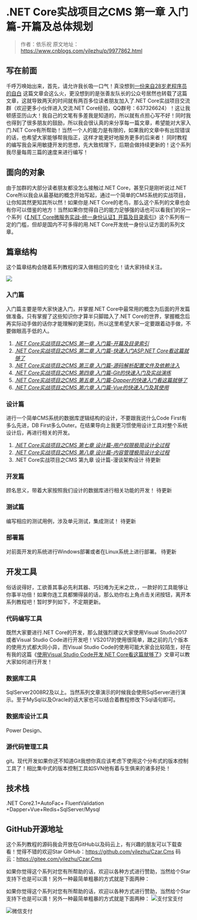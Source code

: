 # .NET Core实战项目之CMS 第一章 入门篇-开篇及总体规划

> 作者：依乐祝
> 原文地址：https://www.cnblogs.com/yilezhu/p/9977862.html 
## 写在前面

千呼万唤始出来，首先，请允许我长吸一口气！真没想到[一份来自28岁老程序员的自白](https://www.cnblogs.com/yilezhu/p/9966945.html) 这篇文章会这么火，更没想到的是张善友队长的公众号居然也转载了这篇文章，这就导致两天的时间就有两百多位读者朋友加入了.NET Core实战项目交流群（欢迎更多小伙伴进入交流.NET Core经验，QQ群号：637326624）！这让我顿感亚历山大！我自己的文笔有多差我是知道的，所以就有点担心写不好！同时我也得到了很多朋友的鼓励，所以我会很认真的来分享每一篇文章，希望能对大家入门.NET Core有所帮助！当然一个人的能力是有限的，如果我的文章中有出现错误的话，也希望大家能够帮我指正，这样才能更好地服务更多的后来者！
同时教程的编写我会采用敏捷开发的思想，先大致梳理下，后期会做持续更新的！这个系列我尽量每周三篇的速度来进行编写！

##  面向的对象
由于加群的大部分读者朋友都没怎么接触过.NET Core，甚至只是刚听说过.NET Core所以我会从最基础的概念开始写起，通过一个简单的CMS系统的实战项目，让你知其然更知其所以然！如果你是.NET Core的老鸟，那么这个系列的文章也会有你可以借鉴的地方！当然如果你觉得自己的能力足够强的话也可以看我们的另一个系列《[【.NET Core微服务实战-统一身份认证】开篇及目录索引](https://www.cnblogs.com/jackcao/p/9928879.html)》这个系列有一定的门槛，但却是国内不可多得的用.NET Core开发统一身份认证方面的系列文章。

## 篇章结构
这个篇章结构会随着系列教程的深入做相应的变化！请大家持续关注。

![](https://img2018.cnblogs.com/blog/1377250/201811/1377250-20181118143046957-1195059382.png)



### 入门篇
入门篇主要是带大家快速入门，并掌握.NET Core中最常用的概念为后面的开发篇做准备。只有掌握了这些知识你才算半只脚踏入了.NET Core的世界，掌握概念后再实际动手做的话你才能理解的更深刻，所以这里希望大家一定要跟着动手做，不要做眼高手低的人。
1. *[.NET Core实战项目之CMS 第一章 入门篇-开篇及目录索引](https://www.cnblogs.com/yilezhu/p/9977862.html)*
2. *[.NET Core实战项目之CMS 第二章 入门篇-快速入门ASP.NET Core看这篇就够了](https://www.cnblogs.com/yilezhu/p/9985451.html)*
3. *[.NET Core实战项目之CMS 第三章 入门篇-源码解析配置文件及依赖注入](https://www.cnblogs.com/yilezhu/p/9998021.html)*
4. *[.NET Core实战项目之CMS 第四章 入门篇-Git的快速入门及实战演练](https://www.cnblogs.com/yilezhu/p/10014027.html)*
5. *[.NET Core实战项目之CMS 第五章 入门篇-Dapper的快速入门看这篇就够了](https://www.cnblogs.com/yilezhu/p/10024091.html)*
6. *[.NET Core实战项目之CMS 第六章 入门篇-Vue的快速入门及其使用](https://www.cnblogs.com/yilezhu/p/10035275.html)*



### 设计篇
进行一个简单CMS系统的数据库逻辑结构的设计，不要跟我说什么Code First有多么先进，DB First多么Outer。在结果导向上我更习惯使用设计工具对整个系统设计后，再进行相关的开发。
1. *[.NET Core实战项目之CMS 第七章 设计篇-用户权限极简设计全过程](https://www.cnblogs.com/yilezhu/p/10056094.html)*
2. *[.NET Core实战项目之CMS 第八章 设计篇-内容管理极简设计全过程](https://www.cnblogs.com/yilezhu/p/10073642.html)*
3. .NET Core实战项目之CMS 第九章 设计篇-漫谈架构设计
待更新

### 开发篇
顾名思义，带着大家按照我们设计的数据库进行相关功能的开发！
待更新
### 测试篇
编写相应的测试用例，涉及单元测试，集成测试！
待更新
### 部署篇
对前面开发的系统进行Windows部署或者在Linux系统上进行部署。
待更新

## 开发工具
俗话说得好，工欲善其事必先利其器、巧妇难为无米之炊，，一款好的工具能够让你事半功倍！如果你连工具都懒得装的话，那么劝你右上角点击关闭按钮，离开本系列教程吧！暂时罗列如下，不定期更新。
### 代码编写工具
既然大家要进行.NET Core的开发，那么就强烈建议大家使用Visual Studio2017或者Visual Studio Code进行开发吧！VS2017的使用很简单，跟之前的几个版本的使用方式都大同小异，而Visual Studio Code的使用可能大家会比较陌生，好在有我的这篇《[使用Visual Studio Code开发.NET Core看这篇就够了](https://www.cnblogs.com/yilezhu/p/9926078.html)》文章可以教大家如何进行开发！
### 数据库工具
SqlServer2008R2及以上。当然系列文章演示的时候我会使用SqlServer进行演示。至于MySql以及Oracle的话大家也可以结合着教程修改下Sql语句即可。
### 数据库设计工具
Power Design、

### 源代码管理工具
git。现代开发如果你还不知道Git我想你真应该考虑下使用这个分布式的版本控制工具了！相比集中式的版本控制工具如SVN他有着与生俱来的诸多好处！


## 技术栈
.NET Core2.1+AutoFac+ FluentValidation +Dapper+Vue+Redis+SqlServer/Mysql

## GitHub开源地址

这个系列教程的源码我会开放在GitHub以及码云上，有兴趣的朋友可以下载查看！觉得不错的欢迎Star
GitHub：https://github.com/yilezhu/Czar.Cms
码云：https://gitee.com/yilezhu/Czar.Cms

如果你觉得这个系列对您有所帮助的话，欢迎以各种方式进行赞助，当然给个Star支持下也是可以滴！另外一种最简单粗暴的方式就是下面两种：

如果你觉得这个系列对您有所帮助的话，欢迎以各种方式进行赞助，当然给个Star支持下也是可以滴！另外一种最简单粗暴的方式就是下面两种：
![支付宝支付](https://img2018.cnblogs.com/blog/1377250/201812/1377250-20181205220251318-249891081.jpg)

![微信支付](https://img2018.cnblogs.com/blog/1377250/201812/1377250-20181205220301951-1597191961.png)
